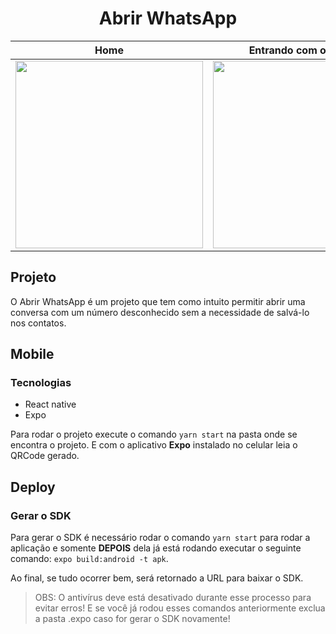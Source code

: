 <h1 align="center"><strong>Abrir WhatsApp</strong></h1>

|Home| Entrando com os dados|
|---|---|
| <img src="https://user-images.githubusercontent.com/38691922/103040958-c1259580-4553-11eb-9c06-ba9a1ebd215e.jpeg" height="300" > | <img src="https://user-images.githubusercontent.com/38691922/103040965-c387ef80-4553-11eb-8323-5a15f24b848e.jpeg" height="300" >|

<h2>Projeto</h2>

O Abrir WhatsApp é um projeto que tem como intuito permitir abrir uma conversa com um número desconhecido sem a necessidade de salvá-lo nos contatos.

<h2> Mobile</h2>
<h3> Tecnologias</h3>

* React native
* Expo

Para rodar o projeto execute o comando ``` yarn start ``` na pasta onde se encontra o projeto. E com o aplicativo <strong>Expo</strong> instalado no celular leia o QRCode gerado.


<h2>Deploy</h2>
<h3>Gerar o SDK</h3>

Para gerar o SDK é necessário rodar o comando ``` yarn start ``` para rodar a aplicação e somente <strong>DEPOIS</strong> dela já está rodando executar o 
seguinte comando: ```expo build:android -t apk```.

Ao final, se tudo ocorrer bem, será retornado a URL para baixar o SDK.

> OBS: O antivírus deve está desativado durante esse processo para evitar erros! E se você já rodou esses comandos anteriormente exclua a pasta .expo caso for gerar o SDK novamente!
